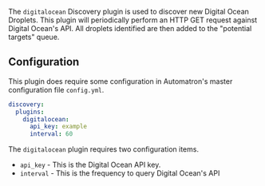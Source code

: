 The `digitalocean` Discovery plugin is used to discover new Digital Ocean Droplets. This plugin will periodically perform an HTTP GET request against Digital Ocean's API. All droplets identified are then added to the "potential targets" queue.

## Configuration

This plugin does require some configuration in Automatron's master configuration file `config.yml`.

```yaml
discovery:
  plugins:
    digitalocean:
      api_key: example
      interval: 60
```

The `digitalocean` plugin requires two configuration items.

* `api_key` - This is the Digital Ocean API key.
* `interval` - This is the frequency to query Digital Ocean's API
